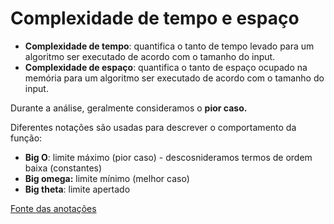 # Complexidade de tempo e espaço

- **Complexidade de tempo**: quantifica o tanto de tempo levado para um algoritmo ser executado de acordo com o tamanho do input.
- **Complexidade de espaço**: quantifica o tanto de espaço ocupado na memória para um algoritmo ser executado de acordo com o tamanho do input.

Durante a análise, geralmente consideramos o **pior caso.**

Diferentes notações são usadas para descrever o comportamento da função:
- **Big O**: limite máximo (pior caso) - descosnideramos termos de ordem baixa (constantes)
- **Big omega:** limite mínimo (melhor caso)
- **Big theta**: limite apertado

[Fonte das anotações](https://www.hackerearth.com/pt-br/practice/basic-programming/complexity-analysis/time-and-space-complexity/tutorial/) 
